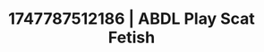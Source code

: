 ---
categories:
- Emotion-driven NSFW
- Erotic art direction
- Eco-erotica
- Sensual touch
- Ethical porn
image: /assets/images/1747787512186.jpg
layout: post
seo:
  description: Featured content with exclusive Scat Fetish, ABDL Play. HD images available.
  keywords: Scat Fetish, ABDL Play
  og_image: /assets/images/1747787512186.jpg
  schema_type: VisualArtwork
tags:
- ABDL Play
- '#1747787512186'
- Scat Fetish
title: 1747787512186 | ABDL Play Scat Fetish
---